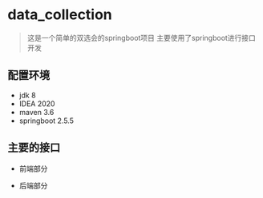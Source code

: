 # data_collection
> 这是一个简单的双选会的springboot项目
> 主要使用了springboot进行接口开发

##  配置环境
- jdk 8
- IDEA 2020
- maven 3.6
- springboot 2.5.5

## 主要的接口
- 前端部分


- 后端部分

